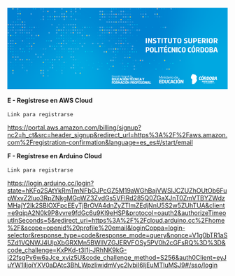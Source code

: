 ![banner](/assets/BannerElect.png)



**E -  Regístrese en AWS Cloud** 

`Link para registrarse`

https://portal.aws.amazon.com/billing/signup?nc2=h_ct&src=header_signup&redirect_url=https%3A%2F%2Faws.amazon.com%2Fregistration-confirmation&language=es_es#/start/email
 
**F -  Regístrese en Arduino Cloud**

`Link para registrarse`

https://login.arduino.cc/login?state=hKFo2SAtYkRmTmNFbGJPcGZ5M19aWGhBajVWSlJCZUZhOUtOb6FupWxvZ2luo3RpZNkgMGpWZ3ZvdGs5VFlRd285Q0ZGaXJnT0ZmVTBYZWdzMHajY2lk2SBlOXFpcEEyTjBrOVA4dnZyZTlmZEdjNnU5S2w5ZUhTUA&client=e9qipA2N0k9P8vvre9fdGc6u9Kl9eHSP&protocol=oauth2&authorizeTimeoutInSeconds=5&redirect_uri=https%3A%2F%2Fcloud.arduino.cc%2Fhome%2F&scope=openid%20profile%20email&loginCoppa=login-selector&response_type=code&response_mode=query&nonce=V1g0bTR1aS5Zd1VQNWJ4UlpXbGRXMn5BWllVZGJERVFOSy5PV0h2cGFsRQ%3D%3D&code_challenge=KxPKd-t3I1j-JRhNK9kG-i22fsgPv6w6aJce_xviz5U&code_challenge_method=S256&auth0Client=eyJuYW1lIjoiYXV0aDAtc3BhLWpzIiwidmVyc2lvbiI6IjEuMTIuMSJ9#/sso/login